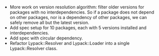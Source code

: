 - More work on version resolution algorithm: filter older versions for packages with no interdependencies. So if a package does not depend on other packages, nor is a dependency of other packages, we can safely remove all but the latest version.
- Add spec setup for 10 packages, each with 5 versions installed and interdependencies.
- Add spec with circular dependency.
- Refactor Lypack::Resolver and Lypack::Loader into a single Lypack::Resolver class.

